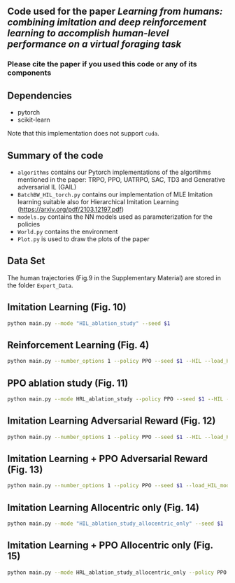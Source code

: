 ## Code used for the paper *Learning from humans: combining imitation and deep reinforcement learning to accomplish human-level performance on a virtual foraging task* 

### Please cite the paper if you used this code or any of its components

## Dependencies 

- pytorch
- scikit-learn

Note that this implementation does not support `cuda`. 

## Summary of the code

- `algorithms` contains our Pytorch implementations of the algortihms mentioned in the paper: TRPO, PPO, UATRPO, SAC, TD3 and Generative adversarial IL (GAIL)
- `BatchBW_HIL_torch.py` contains our implementation of MLE Imitation learning suitable also for Hierarchical Imitation Learning (https://arxiv.org/pdf/2103.12197.pdf)
- `models.py` contains the NN models used as parameterization for the policies
- `World.py` contains the environment
- `Plot.py` is used to draw the plots of the paper 

## Data Set

The human trajectories (Fig.9 in the Supplementary Material) are stored in the folder `Expert_Data`.

## Imitation Learning (Fig. 10)

```bash
python main.py --mode "HIL_ablation_study" --seed $1
```

## Reinforcement Learning (Fig. 4)

```bash
python main.py --number_options 1 --policy PPO --seed $1 --HIL --load_HIL_model 
```

## PPO ablation study (Fig. 11)

```bash
python main.py --mode HRL_ablation_study --policy PPO --seed $1 --HIL --load_HIL_model --load_HIL_model_expert_traj $2
```

## Imitation Learning Adversarial Reward (Fig. 12)

```bash
python main.py --number_options 1 --policy PPO --seed $1 --HIL --load_HIL_model --load_HIL_model_expert_traj $2 --adv_reward
```

## Imitation Learning + PPO Adversarial Reward (Fig. 13)

```bash
python main.py --number_options 1 --policy PPO --seed $1 --load_HIL_model_expert_traj $2 --adv_reward
```

## Imitation Learning Allocentric only (Fig. 14)

```bash
python main.py --mode "HIL_ablation_study_allocentric_only" --seed $1
```

## Imitation Learning + PPO Allocentric only (Fig. 15)

```bash
python main.py --mode HRL_ablation_study_allocentric_only --policy PPO --seed $1 --HIL --load_HIL_model --load_HIL_model_expert_traj $2
```
